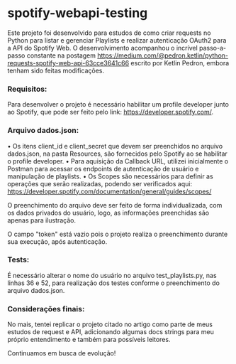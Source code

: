 # spotify-webapi-testing

Este projeto foi desenvolvido para estudos de como criar requests no Python para listar e gerenciar Playlists e realizar autenticação OAuth2 para a API do Spotify Web.
O desenvolvimento acompanhou o incrível passo-a-passo constante na postagem https://medium.com/@pedron.ketlin/python-requests-spotify-web-api-63cce3641c66 escrito por Ketlin Pedron, embora tenham sido feitas modificações.

### Requisitos:
Para desenvolver o projeto é necessário habilitar um profile developer junto ao Spotify, que pode ser feito pelo link: https://developer.spotify.com/.

### Arquivo dados.json:
• Os itens client_id e client_secret que devem ser preenchidos no arquivo dados.json, na pasta Resources, são fornecidos pelo Spotify ao se habilitar o profile developer.
• Para aquisição da Callback URL, utilizei inicialmente o Postman para acessar os endpoints de autenticação de usuário e manipulação de playlists.
• Os Scopes são necessários para definir as operações que serão realizadas, podendo ser verificados aqui: https://developer.spotify.com/documentation/general/guides/scopes/

O preenchimento do arquivo deve ser feito de forma individualizada, com os dados privados do usuário, logo, as informações preenchidas são apenas para ilustração.

O campo "token" está vazio pois o projeto realiza o preenchimento durante sua execução, após autenticação.

### Tests:
É necessário alterar o nome do usuário no arquivo test_playlists.py, nas linhas 36 e 52, para realização dos testes conforme o preenchimento do arquivo dados.json.

### Considerações finais:
No mais, tentei replicar o projeto citado no artigo como parte de meus estudos de request e API, adicionando algumas docs strings para meu próprio entendimento e também para possíveis leitores.

Continuamos em busca de evolução!